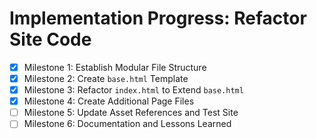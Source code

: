 # Implementation Progress: Refactor Site Code

- [x] Milestone 1: Establish Modular File Structure
- [x] Milestone 2: Create `base.html` Template
- [x] Milestone 3: Refactor `index.html` to Extend `base.html`
- [x] Milestone 4: Create Additional Page Files
- [ ] Milestone 5: Update Asset References and Test Site
- [ ] Milestone 6: Documentation and Lessons Learned
